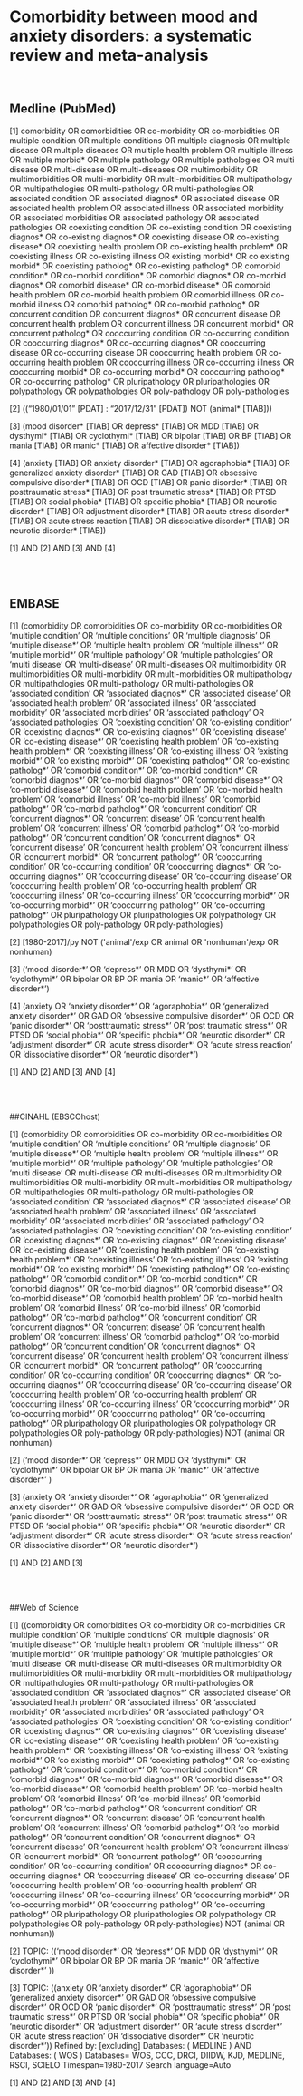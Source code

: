 Comorbidity between mood and anxiety disorders: a systematic review and meta-analysis 
========================================================================================
 
<br>

## Medline (PubMed)
[1] 
comorbidity OR comorbidities OR co-morbidity OR co-morbidities OR multiple condition OR multiple conditions OR multiple diagnosis OR multiple disease OR multiple diseases OR multiple health problem OR multiple illness OR multiple morbid* OR multiple pathology OR multiple pathologies OR multi disease OR multi-disease OR multi-diseases OR multimorbidity OR multimorbidities OR multi-morbidity OR multi-morbidities OR multipathology OR multipathologies OR multi-pathology OR multi-pathologies OR associated condition OR associated diagnos* OR associated disease OR associated health problem OR associated illness OR associated morbidity OR associated morbidities OR associated pathology OR associated pathologies OR coexisting condition OR co-existing condition OR coexisting diagnos* OR co-existing diagnos* OR coexisting disease OR co-existing disease* OR coexisting health problem OR co-existing health problem* OR coexisting illness OR co-existing illness OR existing morbid* OR co existing morbid* OR coexisting patholog* OR co-existing patholog* OR comorbid condition* OR co-morbid condition* OR comorbid diagnos* OR co-morbid diagnos* OR comorbid disease* OR co-morbid disease* OR comorbid health problem OR co-morbid health problem OR comorbid illness OR co-morbid illness OR comorbid patholog* OR co-morbid patholog* OR concurrent condition OR concurrent diagnos* OR concurrent disease OR concurrent health problem OR concurrent illness OR concurrent morbid* OR concurrent patholog* OR cooccurring condition OR co-occurring condition OR cooccurring diagnos* OR co-occurring diagnos* OR cooccurring disease OR co-occurring disease OR cooccurring health problem OR co-occurring health problem OR cooccurring illness OR co-occurring illness OR cooccurring morbid* OR co-occurring morbid* OR cooccurring patholog* OR co-occurring patholog* OR pluripathology OR pluripathologies OR polypathology OR polypathologies OR poly-pathology OR poly-pathologies

[2]
((“1980/01/01” [PDAT] : “2017/12/31” [PDAT]) NOT (animal* [TIAB]))

[3]
(mood disorder* [TIAB] OR depress* [TIAB] OR MDD [TIAB] OR dysthymi* [TIAB] OR cyclothymi* [TIAB] OR bipolar [TIAB] OR BP [TIAB] OR mania [TIAB] OR manic* [TIAB] OR affective disorder* [TIAB])

[4] 
(anxiety [TIAB] OR anxiety disorder* [TIAB] OR agoraphobia* [TIAB] OR generalized anxiety disorder* [TIAB]  OR GAD [TIAB]  OR obsessive compulsive disorder*  [TIAB] OR OCD [TIAB]  OR panic disorder* [TIAB] OR posttraumatic stress* [TIAB]  OR post traumatic stress* [TIAB] OR PTSD [TIAB] OR social phobia* [TIAB]  OR specific phobia* [TIAB]  OR neurotic disorder* [TIAB]  OR adjustment disorder* [TIAB] OR acute stress disorder* [TIAB]  OR acute stress reaction [TIAB] OR dissociative disorder* [TIAB] OR neurotic disorder* [TIAB]) 
 
[1] AND [2] AND [3] AND [4]

<br>
<br>

## EMBASE

[1]
(comorbidity OR comorbidities OR co-morbidity OR co-morbidities OR ‘multiple condition’ OR ‘multiple conditions’ OR ‘multiple diagnosis’ OR ‘multiple disease*’ OR ‘multiple health problem’ OR ‘multiple illness*’ OR ‘multiple morbid*’ OR ‘multiple pathology’ OR ‘multiple pathologies’ OR ‘multi disease’ OR ‘multi-disease’ OR multi-diseases OR multimorbidity OR multimorbidities OR multi-morbidity OR multi-morbidities OR multipathology OR multipathologies OR multi-pathology OR multi-pathologies OR ‘associated condition’ OR ‘associated diagnos*’ OR ‘associated disease’ OR ‘associated health problem’ OR ‘associated illness’ OR ‘associated morbidity’ OR ‘associated morbidities’ OR ‘associated pathology’ OR ‘associated pathologies’ OR ’coexisting condition’ OR ‘co-existing condition’ OR ‘coexisting diagnos*’ OR ‘co-existing diagnos*’ OR ‘coexisting disease’ OR ‘co-existing disease*’ OR ‘coexisting health problem’ OR ‘co-existing health problem*’ OR ‘coexisting illness’ OR ‘co-existing illness’ OR ‘existing morbid*’ OR ‘co existing morbid*’ OR ‘coexisting patholog*’ OR ‘co-existing patholog*’ OR ‘comorbid condition*’ OR ‘co-morbid condition*’ OR ‘comorbid diagnos*’ OR ‘co-morbid diagnos*’ OR ‘comorbid disease*’ OR ‘co-morbid disease*’ OR ‘comorbid health problem’ OR ‘co-morbid health problem’ OR ‘comorbid illness’ OR ‘co-morbid illness’ OR ‘comorbid patholog*’ OR ‘co-morbid patholog*’ OR ‘concurrent condition’ OR ‘concurrent diagnos*’ OR ‘concurrent disease’ OR ‘concurrent health problem’ OR ‘concurrent illness’ OR ‘comorbid patholog*’ OR ‘co-morbid patholog*’ OR ‘concurrent condition’ OR ‘concurrent diagnos*’ OR ‘concurrent disease’ OR ‘concurrent health problem’ OR ‘concurrent illness’ OR ‘concurrent morbid*’ OR ‘concurrent patholog*’ OR ‘cooccurring condition’ OR ‘co-occurring condition’ OR ‘cooccurring diagnos*’ OR ’co-occurring diagnos*’ OR ‘cooccurring disease’ OR ‘co-occurring disease’ OR ’cooccurring health problem’ OR ‘co-occurring health problem’ OR ‘cooccurring illness’ OR ‘co-occurring illness’ OR ‘cooccurring morbid*’ OR ‘co-occurring morbid*’ OR ‘cooccurring patholog*’ OR ‘co-occurring patholog*’ OR pluripathology OR pluripathologies OR polypathology OR polypathologies OR poly-pathology OR poly-pathologies)

[2] 
[1980-2017]/py NOT ('animal'/exp OR animal OR 'nonhuman'/exp OR nonhuman)

[3]
(‘mood disorder*’ OR ‘depress*’ OR MDD OR ‘dysthymi*’ OR ‘cyclothymi*’ OR bipolar OR BP OR mania OR ‘manic*’ OR ‘affective disorder*’)

[4]
(anxiety OR ‘anxiety disorder*’ OR ‘agoraphobia*’  OR ‘generalized anxiety disorder*’   OR GAD OR ‘obsessive compulsive disorder*’ OR OCD OR ‘panic disorder*’ OR ‘posttraumatic stress*’ OR ‘post traumatic stress*’ OR PTSD OR ‘social phobia*’ OR ‘specific phobia*’ OR ‘neurotic disorder*’ OR ‘adjustment disorder*’ OR ‘acute stress disorder*’ OR ‘acute stress reaction’ OR ‘dissociative disorder*’ OR ‘neurotic disorder*’)  

[1] AND [2] AND [3] AND [4]

<br>
<br>

##CINAHL (EBSCOhost)

[1] 
(comorbidity OR comorbidities OR co-morbidity OR co-morbidities OR ‘multiple condition’ OR ‘multiple conditions’ OR ‘multiple diagnosis’ OR ‘multiple disease*’ OR ‘multiple health problem’ OR ‘multiple illness*’ OR ‘multiple morbid*’ OR ‘multiple pathology’ OR ‘multiple pathologies’ OR ‘multi disease’ OR multi-disease OR multi-diseases OR multimorbidity OR multimorbidities OR multi-morbidity OR multi-morbidities OR multipathology OR multipathologies OR multi-pathology OR multi-pathologies OR ‘associated condition’ OR ‘associated diagnos*’ OR ‘associated disease’ OR ‘associated health problem’ OR ‘associated illness’ OR ‘associated morbidity’ OR ‘associated morbidities’ OR ‘associated pathology’ OR ‘associated pathologies’ OR ’coexisting condition’ OR ‘co-existing condition’ OR ‘coexisting diagnos*’ OR ‘co-existing diagnos*’ OR ‘coexisting disease’ OR ‘co-existing disease*’ OR ‘coexisting health problem’ OR ‘co-existing health problem*’ OR ‘coexisting illness’ OR ‘co-existing illness’ OR ‘existing morbid*’ OR ‘co existing morbid*’ OR ‘coexisting patholog*’ OR ‘co-existing patholog*’ OR ‘comorbid condition*’ OR ‘co-morbid condition*’ OR ‘comorbid diagnos*’ OR ‘co-morbid diagnos*’ OR ‘comorbid disease*’ OR ‘co-morbid disease*’ OR ‘comorbid health problem’ OR ‘co-morbid health problem’ OR ‘comorbid illness’ OR ‘co-morbid illness’ OR ‘comorbid patholog*’ OR ‘co-morbid patholog*’ OR ‘concurrent condition’ OR ‘concurrent diagnos*’ OR ‘concurrent disease’ OR ‘concurrent health problem’ OR ‘concurrent illness’ OR ‘comorbid patholog*’ OR ‘co-morbid patholog*’ OR ‘concurrent condition’ OR ‘concurrent diagnos*’ OR ‘concurrent disease’ OR ‘concurrent health problem’ OR ‘concurrent illness’ OR ‘concurrent morbid*’ OR ‘concurrent patholog*’ OR ‘cooccurring condition’ OR ‘co-occurring condition’ OR ‘cooccurring diagnos*’ OR ‘co-occurring diagnos*’ OR ‘cooccurring disease’ OR ‘co-occurring disease’ OR ’cooccurring health problem’ OR ‘co-occurring health problem’ OR ‘cooccurring illness’ OR ‘co-occurring illness’ OR ‘cooccurring morbid*’ OR ‘co-occurring morbid*’ OR ‘cooccurring patholog*’ OR ‘co-occurring patholog*’ OR pluripathology OR pluripathologies OR polypathology OR polypathologies OR poly-pathology OR poly-pathologies) NOT (animal OR nonhuman)

[2] 
(‘mood disorder*’ OR ‘depress*’ OR MDD OR ‘dysthymi*’ OR ‘cyclothymi*’ OR bipolar OR BP OR mania OR ‘manic*’ OR ‘affective disorder*’ )

[3]
(anxiety  OR ‘anxiety disorder*’  OR ‘agoraphobia*’  OR ‘generalized anxiety disorder*’   OR GAD   OR ‘obsessive compulsive disorder*’   OR OCD   OR ‘panic disorder*’  OR ‘posttraumatic stress*’   OR ‘post traumatic stress*’  OR PTSD  OR ‘social phobia*’   OR ‘specific phobia*’ OR ‘neurotic disorder*’   OR ‘adjustment disorder*’  OR ‘acute stress disorder*’   OR ‘acute stress reaction’  OR ‘dissociative disorder*’  OR ‘neurotic disorder*’) 

[1] AND [2] AND [3]

<br>
<br>

##Web of Science

[1]
((comorbidity OR comorbidities OR co-morbidity OR co-morbidities OR multiple condition’ OR ‘multiple conditions’ OR ‘multiple diagnosis’ OR ‘multiple disease*’ OR ‘multiple health problem’ OR ‘multiple illness*’ OR ‘multiple morbid*’ OR ‘multiple pathology’ OR ‘multiple pathologies’ OR ‘multi disease’ OR multi-disease OR multi-diseases OR multimorbidity OR multimorbidities OR multi-morbidity OR multi-morbidities OR multipathology OR multipathologies OR multi-pathology OR multi-pathologies OR ‘associated condition’ OR ‘associated diagnos*’ OR ‘associated disease’ OR ‘associated health problem’ OR ‘associated illness’ OR ‘associated morbidity’ OR ‘associated morbidities’ OR ‘associated pathology’ OR ‘associated pathologies’ OR ’coexisting condition’ OR ‘co-existing condition’ OR ‘coexisting diagnos*’ OR ‘co-existing diagnos*’ OR ‘coexisting disease’ OR ‘co-existing disease*’ OR ‘coexisting health problem’ OR ‘co-existing health problem*’ OR ‘coexisting illness’ OR ‘co-existing illness’ OR ‘existing morbid*’ OR ‘co existing morbid*’ OR ‘coexisting patholog*’ OR ‘co-existing patholog*’ OR ‘comorbid condition*’ OR ‘co-morbid condition*’ OR ‘comorbid diagnos*’ OR ‘co-morbid diagnos*’ OR ‘comorbid disease*’ OR ‘co-morbid disease*’ OR ‘comorbid health problem’ OR ‘co-morbid health problem’ OR ‘comorbid illness’ OR ‘co-morbid illness’ OR ‘comorbid patholog*’ OR ‘co-morbid patholog*’ OR ‘concurrent condition’ OR ‘concurrent diagnos*’ OR ‘concurrent disease’ OR ‘concurrent health problem’ OR ‘concurrent illness’ OR ‘comorbid patholog*’ OR ‘co-morbid patholog*’ OR ‘concurrent condition’ OR ‘concurrent diagnos*’ OR ‘concurrent disease’ OR ‘concurrent health problem’ OR ‘concurrent illness’ OR ‘concurrent morbid*’ OR ‘concurrent patholog*’ OR ‘cooccurring condition’ OR ‘co-occurring condition’ OR cooccurring diagnos* OR co-occurring diagnos* OR ‘cooccurring disease’ OR ‘co-occurring disease’ OR ’cooccurring health problem’ OR ‘co-occurring health problem’ OR ‘cooccurring illness’ OR ‘co-occurring illness’ OR ‘cooccurring morbid*’ OR ‘co-occurring morbid*’ OR ‘cooccurring patholog*’ OR ‘co-occurring patholog*’ OR pluripathology OR pluripathologies OR polypathology OR polypathologies OR poly-pathology OR poly-pathologies) NOT (animal OR nonhuman))

[2]
TOPIC: ((‘mood disorder*’ OR ‘depress*’ OR MDD OR ‘dysthymi*’ OR ‘cyclothymi*’ OR bipolar OR BP OR mania OR ‘manic*’ OR ‘affective disorder*’ ))

[3]
TOPIC: ((anxiety OR ‘anxiety disorder*’ OR ‘agoraphobia*’ OR ‘generalized anxiety disorder*’ OR GAD OR ‘obsessive compulsive disorder*’ OR OCD OR ‘panic disorder*’ OR ‘posttraumatic stress*’ OR ‘post traumatic stress*’ OR PTSD OR ‘social phobia*’ OR ‘specific phobia*’ OR ‘neurotic disorder*’ OR ‘adjustment disorder*’ OR ‘acute stress disorder*’ OR ‘acute stress reaction’ OR ‘dissociative disorder*’ OR ‘neurotic disorder*’))
Refined by: [excluding] Databases: ( MEDLINE ) AND Databases: ( WOS )
Databases= WOS, CCC, DRCI, DIIDW, KJD, MEDLINE, RSCI, SCIELO Timespan=1980-2017
Search language=Auto  

[1] AND [2] AND [3] AND [4]

